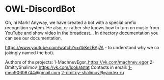 # OWL-DiscordBot
Oh, hi Mark! Anyway, we have created a bot with a special prefix recognition system. 
He also, or rather she knows how to turn on music from YouTube and show video in the broadcast... 
In directory documentation you can see our documentation.

https://www.youtube.com/watch?v=i1bKezBAj7A - to understand why we so jokingly named the bot).

Authors of the projects: 
1-MachnevEgor_https://vk.com/machnev_egor 
2-DmitryShalimov_https://vk.com/lookatstat 
Contacts in email: 
1-mea90608744@gmail.com 
2-dmitriy-shalimov@yandex.ru 
